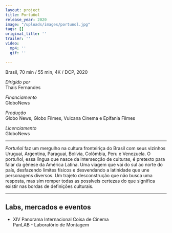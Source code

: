 ```yaml
---
layout: project
title: Portuñol
release_year: 2020
image: "/uploads/images/portunol.jpg"
tags: []
original_title: ''
trailer: ''
video:
  mp4: ''
  gif: ''

---
```

Brasil, 70 min / 55 min, 4K / DCP, 2020

_Dirigido por_  
Thais Fernandes

_Financiamento_  
GloboNews

_Produção_  
Globo News, Globo Filmes, Vulcana Cinema e Epifania Filmes

_Licenciamento_  
GloboNews

***

_Portuñol_ faz um mergulho na cultura fronteiriça do Brasil com seus vizinhos Uruguai, Argentina, Paraguai, Bolívia, Colômbia, Peru e Venezuela. O portuñol, essa língua que nasce da intersecção de culturas, é pretexto para falar da gênese da América Latina. Uma viagem que vai do sul ao norte do país, desfazendo limites físicos e desvendando a latinidade que une personagens diversos. Um trajeto desconstrução que não busca uma resposta, mas sim romper todas as possíveis certezas do que significa existir nas bordas de definições culturais.

***

## Labs, mercados e eventos

* XIV Panorama Internacional Coisa de Cinema  
  PanLAB - Laboratório de Montagem